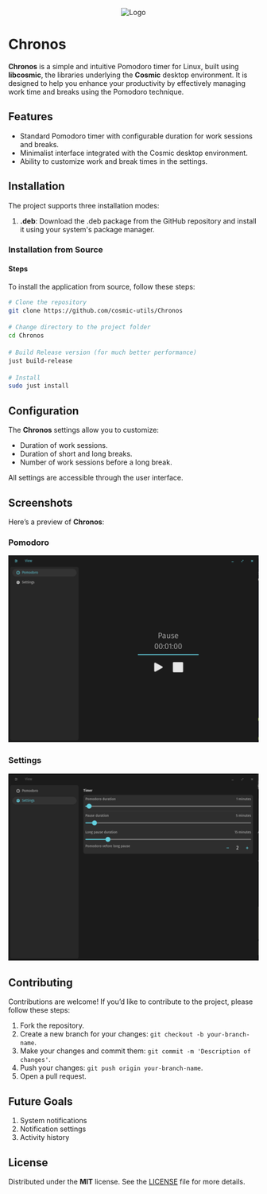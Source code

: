 <p align="center">
  <img src="https://github.com/cosmic-utils/Chronos/blob/main/res/icons/hicolor/scalable/apps/Chronos.svg" alt="Logo" width="200px">
</p>

# Chronos

**Chronos** is a simple and intuitive Pomodoro timer for Linux, built using **libcosmic**, the libraries underlying the **Cosmic** desktop environment. It is designed to help you enhance your productivity by effectively managing work time and breaks using the Pomodoro technique.

## Features

- Standard Pomodoro timer with configurable duration for work sessions and breaks.
- Minimalist interface integrated with the Cosmic desktop environment.
- Ability to customize work and break times in the settings.

## Installation

The project supports three installation modes:

1. **.deb**: Download the .deb package from the GitHub repository and install it using your system's package manager.

### Installation from Source

#### Steps

To install the application from source, follow these steps:

```bash
# Clone the repository
git clone https://github.com/cosmic-utils/Chronos

# Change directory to the project folder
cd Chronos

# Build Release version (for much better performance)
just build-release

# Install
sudo just install
```

## Configuration

The **Chronos** settings allow you to customize:

- Duration of work sessions.
- Duration of short and long breaks.
- Number of work sessions before a long break.

All settings are accessible through the user interface.

## Screenshots

Here’s a preview of **Chronos**:

### Pomodoro

![Screenshot of the main page](./screenshots/pomodoro-page.png)

### Settings

![Screenshot of the settings page](./screenshots/pomodoro-settings.png)

## Contributing

Contributions are welcome! If you’d like to contribute to the project, please follow these steps:

1. Fork the repository.
2. Create a new branch for your changes: `git checkout -b your-branch-name`.
3. Make your changes and commit them: `git commit -m 'Description of changes'`.
4. Push your changes: `git push origin your-branch-name`.
5. Open a pull request.

## Future Goals

1. System notifications
2. Notification settings
3. Activity history

## License

Distributed under the **MIT** license. See the [LICENSE](./LICENSE) file for more details.
